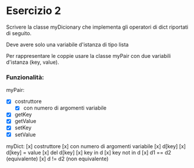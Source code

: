 # Esercizio 2
Scrivere la classe myDicionary che implementa gli operatori di dict riportati
di seguito.

Deve avere solo una variabile d'istanza di tipo lista

Per rappresentare le coppie usare la classe myPair con due variabili d'istanza
(key, value).


### Funzionalità: 

myPair:
- [x] costruttore
	- [x] con numero di argomenti variabile
- [x] getKey
- [x] getValue
- [x] setKey
- [x] setValue

myDict:
    [x] costruttore
		[x] con numero di argomenti variabile
    [x] d[key]
    [x] d[key] = value
    [x] del d[key]
    [x] key in d
    [x] key not in d
    [x] d1 == d2 (equivalente)
    [x] d != d2 (non equivalente)



